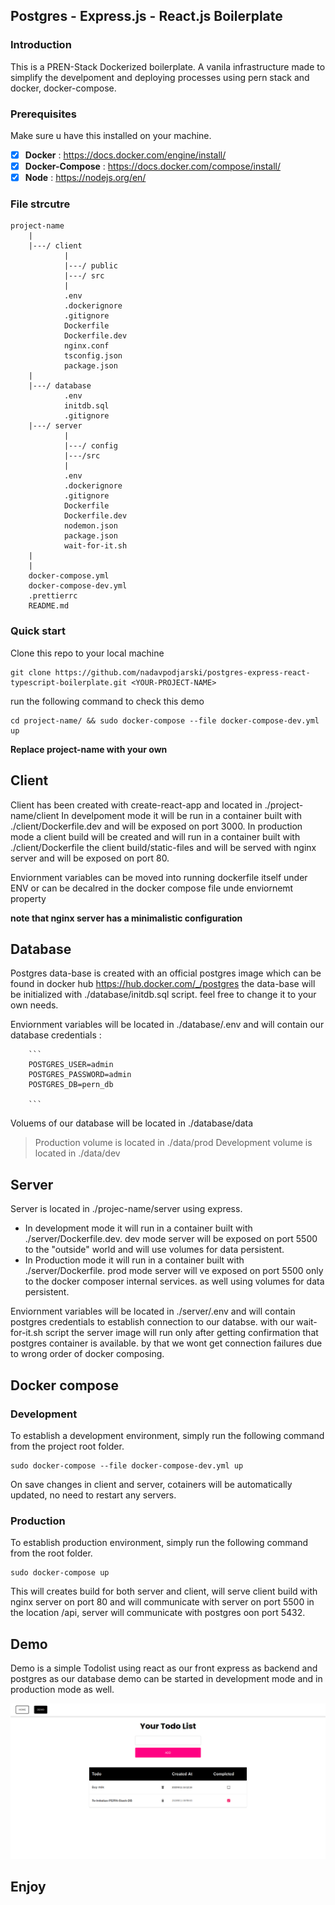 ## Postgres - Express.js - React.js Boilerplate

### Introduction

This is a PREN-Stack Dockerized boilerplate.
A vanila infrastructure made to simplify the develpoment and deploying processes using pern stack and docker, docker-compose.

### Prerequisites

Make sure u have this installed on your machine.

- [x] **Docker** : https://docs.docker.com/engine/install/
- [x] **Docker-Compose** : https://docs.docker.com/compose/install/
- [x] **Node** : https://nodejs.org/en/

### File strcutre

```
project-name
    |
    |---/ client
            |
            |---/ public
            |---/ src
            |
            .env
            .dockerignore
            .gitignore
            Dockerfile
            Dockerfile.dev
            nginx.conf
            tsconfig.json
            package.json
    |
    |---/ database
            .env
            initdb.sql
            .gitignore
    |---/ server
            |
            |---/ config
            |---/src
            |
            .env
            .dockerignore
            .gitignore
            Dockerfile
            Dockerfile.dev
            nodemon.json
            package.json
            wait-for-it.sh
    |
    |
    docker-compose.yml
    docker-compose-dev.yml
    .prettierrc
    README.md
```

### Quick start

Clone this repo to your local machine

```
git clone https://github.com/nadavpodjarski/postgres-express-react-typescript-boilerplate.git <YOUR-PROJECT-NAME>
```

run the following command to check this demo

```
cd project-name/ && sudo docker-compose --file docker-compose-dev.yml up
```

**Replace project-name with your own**

## Client

Client has been created with create-react-app and located in ./project-name/client
In develpoment mode it will be run in a container built with ./client/Dockerfile.dev and will be exposed on port 3000.
In production mode a client build will be created and will run in a container built with ./client/Dockerfile the client build/static-files and will be served with nginx server and will be exposed on port 80.

Enviornment variables can be moved into running dockerfile itself under ENV or can be decalred in the docker compose file unde enviornemt property

**note that nginx server has a minimalistic configuration**

## Database

Postgres data-base is created with an official postgres image which can be found in docker hub https://hub.docker.com/_/postgres
the data-base will be initialized with ./database/initdb.sql script. feel free to change it to your own needs.

Enviornment variables will be located in ./database/.env
and will contain our database credentials :

        ```
        POSTGRES_USER=admin
        POSTGRES_PASSWORD=admin
        POSTGRES_DB=pern_db

        ```

Voluems of our database will be located in ./database/data

> Production volume is located in ./data/prod
> Development volume is located in ./data/dev

## Server

Server is located in ./projec-name/server using express.

- In development mode it will run in a container built with ./server/Dockerfile.dev.
  dev mode server will be exposed on port 5500 to the "outside" world and will use volumes for data persistent.
- In Production mode it will run in a container built with ./server/Dockerfile.
  prod mode server will ve exposed on port 5500 only to the docker composer internal services. as well using volumes for data persistent.

Enviornment variables will be located in ./server/.env
and will contain postgres credentials to establish connection to our databse.
with our wait-for-it.sh script the server image will run only after getting confirmation that postgres container is available.
by that we wont get connection failures due to wrong order of docker composing.

## Docker compose

### Development

To establish a development environment, simply run the following command from the project root folder.

```
sudo docker-compose --file docker-compose-dev.yml up
```

On save changes in client and server, cotainers will be automatically updated, no need to restart any servers.
</br>

### Production

To establish production environment, simply run the following command from the root folder.

```
sudo docker-compose up
```

This will creates build for both server and client, will serve client build with nginx server on port 80 and will communicate with server on port 5500 in the location /api, server will communicate with postgres oon port 5432.

## Demo

Demo is a simple Todolist using react as our front express as backend and postgres as our database
demo can be started in development mode and in production mode as well.

<img src="./demo1.png" style="box-shadow 0px 10px 10px rgba(0,0,0,0.3);" />

## Enjoy
